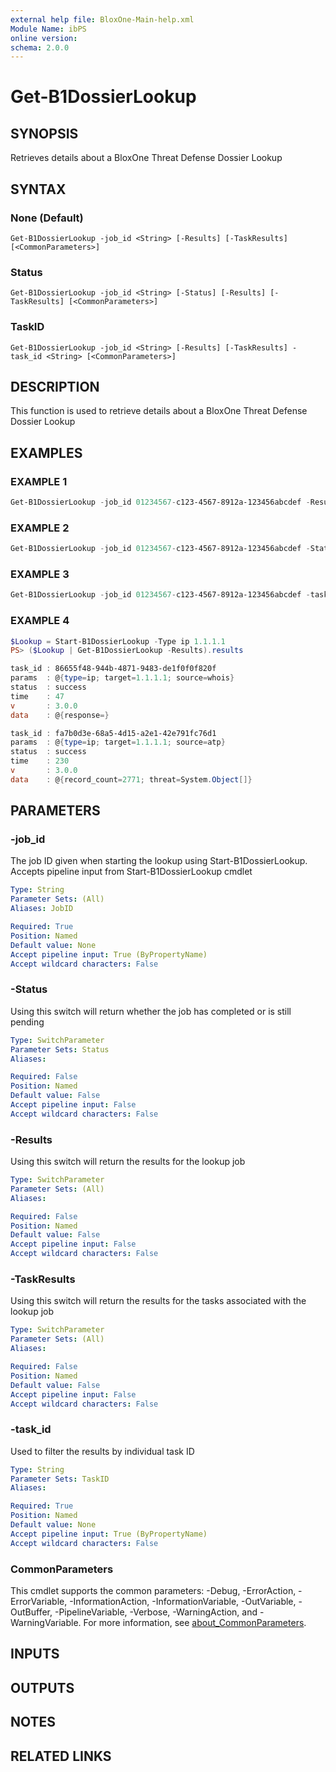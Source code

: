 ```yaml
---
external help file: BloxOne-Main-help.xml
Module Name: ibPS
online version:
schema: 2.0.0
---
```


# Get-B1DossierLookup

## SYNOPSIS
Retrieves details about a BloxOne Threat Defense Dossier Lookup

## SYNTAX

### None (Default)
```
Get-B1DossierLookup -job_id <String> [-Results] [-TaskResults] [<CommonParameters>]
```

### Status
```
Get-B1DossierLookup -job_id <String> [-Status] [-Results] [-TaskResults] [<CommonParameters>]
```

### TaskID
```
Get-B1DossierLookup -job_id <String> [-Results] [-TaskResults] -task_id <String> [<CommonParameters>]
```

## DESCRIPTION
This function is used to retrieve details about a BloxOne Threat Defense Dossier Lookup

## EXAMPLES

### EXAMPLE 1
```powershell
Get-B1DossierLookup -job_id 01234567-c123-4567-8912a-123456abcdef -Results
```

### EXAMPLE 2
```powershell
Get-B1DossierLookup -job_id 01234567-c123-4567-8912a-123456abcdef -Status
```

### EXAMPLE 3
```powershell
Get-B1DossierLookup -job_id 01234567-c123-4567-8912a-123456abcdef -task_id b1234567-0012-456a-98da-4a3323dds3
```

### EXAMPLE 4
```powershell
$Lookup = Start-B1DossierLookup -Type ip 1.1.1.1
PS> ($Lookup | Get-B1DossierLookup -Results).results

task_id : 86655f48-944b-4871-9483-de1f0f0f820f
params  : @{type=ip; target=1.1.1.1; source=whois}
status  : success
time    : 47
v       : 3.0.0
data    : @{response=}

task_id : fa7b0d3e-68a5-4d15-a2e1-42e791fc76d1
params  : @{type=ip; target=1.1.1.1; source=atp}
status  : success
time    : 230
v       : 3.0.0
data    : @{record_count=2771; threat=System.Object[]}
```

## PARAMETERS

### -job_id
The job ID given when starting the lookup using Start-B1DossierLookup.
Accepts pipeline input from Start-B1DossierLookup cmdlet

```yaml
Type: String
Parameter Sets: (All)
Aliases: JobID

Required: True
Position: Named
Default value: None
Accept pipeline input: True (ByPropertyName)
Accept wildcard characters: False
```

### -Status
Using this switch will return whether the job has completed or is still pending

```yaml
Type: SwitchParameter
Parameter Sets: Status
Aliases:

Required: False
Position: Named
Default value: False
Accept pipeline input: False
Accept wildcard characters: False
```

### -Results
Using this switch will return the results for the lookup job

```yaml
Type: SwitchParameter
Parameter Sets: (All)
Aliases:

Required: False
Position: Named
Default value: False
Accept pipeline input: False
Accept wildcard characters: False
```

### -TaskResults
Using this switch will return the results for the tasks associated with the lookup job

```yaml
Type: SwitchParameter
Parameter Sets: (All)
Aliases:

Required: False
Position: Named
Default value: False
Accept pipeline input: False
Accept wildcard characters: False
```

### -task_id
Used to filter the results by individual task ID

```yaml
Type: String
Parameter Sets: TaskID
Aliases:

Required: True
Position: Named
Default value: None
Accept pipeline input: True (ByPropertyName)
Accept wildcard characters: False
```

### CommonParameters
This cmdlet supports the common parameters: -Debug, -ErrorAction, -ErrorVariable, -InformationAction, -InformationVariable, -OutVariable, -OutBuffer, -PipelineVariable, -Verbose, -WarningAction, and -WarningVariable. For more information, see [about_CommonParameters](http://go.microsoft.com/fwlink/?LinkID=113216).

## INPUTS

## OUTPUTS

## NOTES

## RELATED LINKS
